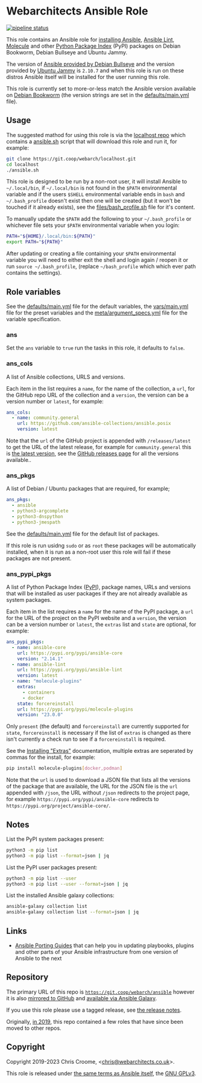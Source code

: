 # Webarchitects Ansible Role

[![pipeline status](https://git.coop/webarch/ansible/badges/master/pipeline.svg)](https://git.coop/webarch/ansible/-/commits/master)

This role contains an Ansible role for [installing Ansible](https://docs.ansible.com/ansible/latest/installation_guide/intro_installation.html), [Ansible Lint](https://github.com/ansible/ansible-lint), [Molecule](https://github.com/ansible-community/molecule) and other [Python Package Index](https://pypi.org/) (PyPI) packages on Debian Bookworm, Debian Bullseye and Ubuntu Jammy.

The version of [Ansible provided by Debian Bullseye](https://packages.debian.org/bullseye/ansible) and the version provided by [Ubuntu Jammy](https://packages.ubuntu.com/jammy/ansible) is `2.10.7` and when this role is run on these distros Ansible itself will be installed for the user running this role.

This role is currently set to more-or-less match the Ansible version available on [Debian Bookworm](https://packages.debian.org/bookworm/ansible-core) (the version strings are set in the [defaults/main.yml](defaults/main.yml) file).

## Usage

The suggested mathod for using this role is via the [localhost repo](https://git.coop/webarch/localhost) which contains a [ansible.sh](https://git.coop/webarch/localhost/-/blob/main/ansible.sh) script that will download this role and run it, for example:

```bash
git clone https://git.coop/webarch/localhost.git
cd localhost
./ansible.sh
```

This role is designed to be run by a non-root user, it will install Ansible to `~/.local/bin`, if `~/.local/bin` is not found in the `$PATH` environmental variable and if the users `$SHELL` environmental variable ends in `bash` and `~/.bash_profile` doesn't exist then one will be created (but it won't be touched if it already exists), see the [files/bash_profile.sh](bash_profile.sh) file for it's content.

To manually update the `$PATH` add the following to your `~/.bash_profile` or whichever file sets your `$PATH` environmental variable when you login:

```bash
PATH="${HOME}/.local/bin:${PATH}"
export PATH="${PATH}"
```

After updating or creating a file containing your `$PATH` environmental variable you will need to either exit the shell and login again / reopen it or run `source ~/.bash_profile`, (replace `~/bash_profile` which which ever path contains the settings).

## Role variables

See the [defaults/main.yml](defaults/main.yml) file for the default variables, the [vars/main.yml](vars/main.yml) file for the preset variables and the [meta/argument_specs.yml](meta/argument_specs.yml) file for the variable specification.

### ans

Set the `ans` variable to `true` run the tasks in this role, it defaults to `false`.

### ans_cols

A list of Ansible collections, URLS and versions.

Each item in the list requires a `name`, for the name of the collection, a `url`, for the GitHub repo URL of the collection and a `version`, the version can be a version number or `latest`, for example:

```yaml
ans_cols:
  - name: community.general
    url: https://github.com/ansible-collections/ansible.posix
    version: latest
```

Note that the `url` of the GitHub project is appended with `/releases/latest` to get the URL of the latest release, for example for `community.general` this is [the latest version](https://github.com/ansible-collections/community.general/releases/latest), see the [GitHub releases page](https://github.com/ansible-collections/community.general/releases) for all the versions available..

### ans_pkgs

A list of Debian / Ubuntu packages that are required, for example;

```yaml
ans_pkgs:
  - ansible
  - python3-argcomplete
  - python3-dnspython
  - python3-jmespath
```

See the [defaults/main.yml](defaults/main.yml) file for the default list of packages.

If this role is run usidng `sudo` or as `root` these packages will be automatically installed, when it is run as a non-root user this role will fail if these packages are not present.

### ans_pypi_pkgs

A list of Python Package Index ([PyPI](https://pypi.org/)), package names, URLs and versions that will be installed as user packages if they are not already available as system packages.

Each item in the list requires a `name` for the name of the PyPI package, a `url` for the URL of the project on the PyPI website and a `version`, the version can be a version number or `latest`, the `extras` list and `state` are optional, for example:

```yaml
ans_pypi_pkgs:
  - name: ansible-core
    url: https://pypi.org/pypi/ansible-core
    version: "2.14.1"
  - name: ansible-lint
    url: https://pypi.org/pypi/ansible-lint
    version: latest
  - name: "molecule-plugins"
    extras:
      - containers
      - docker
    state: forcereinstall
    url: https://pypi.org/pypi/molecule-plugins
    version: "23.0.0"
```

Only `present` (the default) and `forcereinstall` are currently supported for `state`, `forcereinstall` is necessary if the list of `extras` is changed as there isn't currently a check run to see if a `forcereinstall` is required.

See the [Installing "Extras"](https://packaging.python.org/en/latest/tutorials/installing-packages/#id29) documentation, multiple extras are seperated by commas for the install, for example:

```bash
pip install molecule-plugins[docker,podman]
```

Note that the `url` is used to download a JSON file that lists all the versions of the package that are available, the URL for the JSON file is the `url` appended with `/json`, the URL without `/json` redirects to the project page, for example `https://pypi.org/pypi/ansible-core` redirects to `https://pypi.org/project/ansible-core/`.

## Notes

List the PyPI system packages present:

```bash
python3 -m pip list
python3 -m pip list --format=json | jq
```

List the PyPI user packages present:

```bash
python3 -m pip list --user
python3 -m pip list --user --format=json | jq
```

List the installed Ansible galaxy collections:

```bash
ansible-galaxy collection list
ansible-galaxy collection list --format=json | jq
```

## Links

* [Ansible Porting Guides](https://docs.ansible.com/ansible/devel/porting_guides/porting_guides.html) that can help you in updating playbooks, plugins and other parts of your Ansible infrastructure from one version of Ansible to the next

## Repository

The primary URL of this repo is [`https://git.coop/webarch/ansible`](https://git.coop/webarch/ansible) however it is also [mirrored to GitHub](https://github.com/webarch-coop/ansible-role-ansible) and [available via Ansible Galaxy](https://galaxy.ansible.com/chriscroome/ansible).
    
If you use this role please use a tagged release, see [the release notes](https://git.coop/webarch/ansible/-/releases).

Originally, [in 2019](https://git.coop/webarch/ansible/-/tree/archive2019), this repo contained a few roles that have since been moved to other repos.

## Copyright

Copyright 2019-2023 Chris Croome, &lt;[chris@webarchitects.co.uk](mailto:chris@webarchitects.co.uk)&gt;.

This role is released under [the same terms as Ansible itself](https://github.com/ansible/ansible/blob/devel/COPYING), the [GNU GPLv3](LICENSE).
